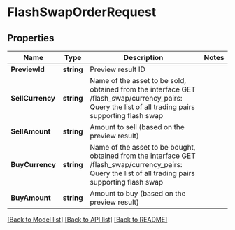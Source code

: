 # FlashSwapOrderRequest

## Properties

Name | Type | Description | Notes
------------ | ------------- | ------------- | -------------
**PreviewId** | **string** | Preview result ID | 
**SellCurrency** | **string** | Name of the asset to be sold, obtained from the interface GET /flash_swap/currency_pairs: Query the list of all trading pairs supporting flash swap | 
**SellAmount** | **string** | Amount to sell (based on the preview result) | 
**BuyCurrency** | **string** | Name of the asset to be bought, obtained from the interface GET /flash_swap/currency_pairs: Query the list of all trading pairs supporting flash swap | 
**BuyAmount** | **string** | Amount to buy (based on the preview result) | 

[[Back to Model list]](../README.md#documentation-for-models) [[Back to API list]](../README.md#documentation-for-api-endpoints) [[Back to README]](../README.md)


